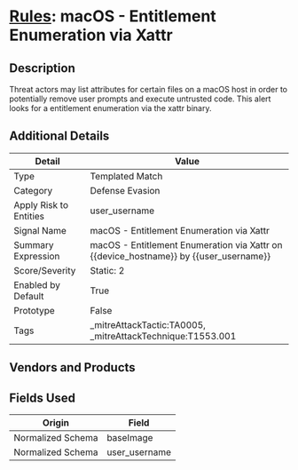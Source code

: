 # [Rules](README.md): macOS - Entitlement Enumeration via Xattr

## Description
Threat actors may list attributes for certain files on a macOS host in order to potentially remove user prompts and execute untrusted code. This alert looks for a entitlement enumeration via the xattr binary.

## Additional Details
|Detail|Value|
|----|----|
|Type|Templated Match|
|Category|Defense Evasion|
|Apply Risk to Entities|user_username|
|Signal Name|macOS - Entitlement Enumeration via Xattr|
|Summary Expression|macOS - Entitlement Enumeration via Xattr on {{device_hostname}} by {{user_username}}|
|Score/Severity|Static: 2|
|Enabled by Default|True|
|Prototype|False|
|Tags|_mitreAttackTactic:TA0005, _mitreAttackTechnique:T1553.001|
## Vendors and Products


## Fields Used

|Origin|Field|
|----|----|
|Normalized Schema|baseImage|
|Normalized Schema|user_username|



